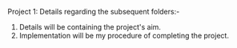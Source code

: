 ﻿Project 1: Details regarding the subsequent folders:-

1. Details will be containing the project's aim.
2. Implementation will be my procedure of completing the project.

